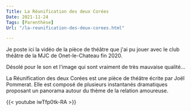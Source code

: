 ```yaml
---
Title: La Réunification des deux Corées
Date: 2021-11-24
Tags: [Parenthèse]
Url: "/la-reunification-des-deux-corees.html"

---
```


Je poste ici la vidéo de la pièce de théâtre que j'ai pu jouer avec le club théâtre de la MJC de Onet-le-Chateau fin 2020.

Désolé pour le son et l'image qui sont vraiment de très mauvaise qualité...

La Réunification des deux Corées est une pièce de théâtre écrite par Joël Pommerat.
Elle est composé de plusieurs instantanés dramatiques proposant un panorama autour du thème de la relation amoureuse.


{{< youtube iwTfp0tk-RA >}}
